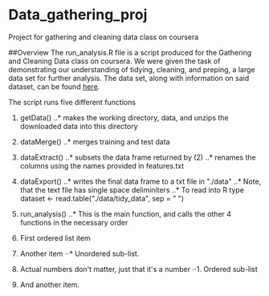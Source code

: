 # Data_gathering_proj
Project for gathering and cleaning data class on coursera

##Overview
The run_analysis.R file is a script produced for the Gathering and Cleaning 
Data class on coursera.  We were given the task of demonstrating our 
understanding of tidying, cleaning, and preping, a large data set for
further analysis.  The data set, along with information on said dataset, can be found [here](http://archive.ics.uci.edu/ml/datasets/Human+Activity+Recognition+Using+Smartphones).

The script runs five different functions
1. getData()
..* makes the working directory, data, and unzips the downloaded data into this directory
2. dataMerge()
..* merges training and test data
3. dataExtract()
..* subsets the data frame returned by (2)
..* renames the columns using the names provided in features.txt
4. dataExport()
..* writes the final data frame to a txt file in "./data"
..* Note, that the text file has single space deliminiters
..* To read into R type dataset <- read.table("./data/tidy_data", sep = " ")
5. run_analysis()
..* This is the main function, and calls the other 4 functions in the necessary order


1. First ordered list item
2. Another item
⋅⋅* Unordered sub-list. 
1. Actual numbers don't matter, just that it's a number
⋅⋅1. Ordered sub-list
4. And another item.
